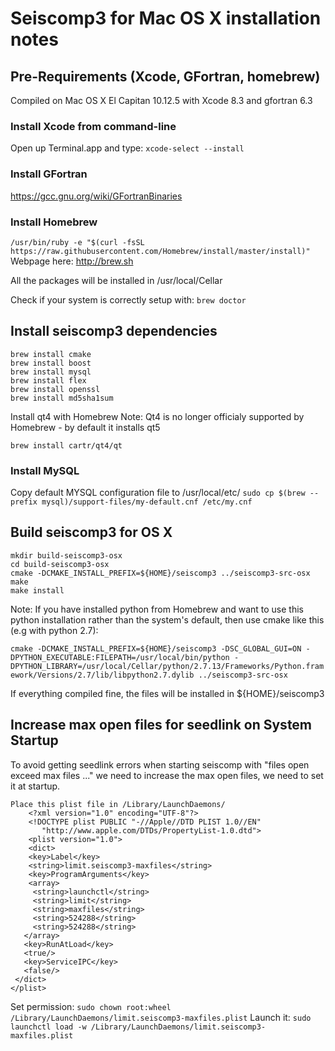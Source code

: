 # Seiscomp3 for Mac OS X installation notes
## Pre-Requirements (Xcode, GFortran, homebrew)
Compiled on Mac OS X El Capitan 10.12.5 with Xcode 8.3 and gfortran 6.3

### Install Xcode from command-line
Open up Terminal.app and type:
 `xcode-select --install`

### Install GFortran
https://gcc.gnu.org/wiki/GFortranBinaries

### Install Homebrew
`/usr/bin/ruby -e "$(curl -fsSL https://raw.githubusercontent.com/Homebrew/install/master/install)"`
Webpage here:
	http://brew.sh

All the packages will be installed in /usr/local/Cellar

	
Check if your system is correctly setup with:
`brew doctor`
	
## Install seiscomp3 dependencies

```
brew install cmake
brew install boost
brew install mysql
brew install flex
brew install openssl
brew install md5sha1sum
```

Install qt4 with Homebrew
Note: Qt4 is no longer officialy supported by Homebrew - by default it installs qt5

`brew install cartr/qt4/qt`


### Install MySQL 

Copy default MYSQL configuration file to /usr/local/etc/
`sudo cp $(brew --prefix mysql)/support-files/my-default.cnf /etc/my.cnf`

## Build seiscomp3 for OS X
```
mkdir build-seiscomp3-osx
cd build-seiscomp3-osx   
cmake -DCMAKE_INSTALL_PREFIX=${HOME}/seiscomp3 ../seiscomp3-src-osx
make
make install
```

Note: If you have installed python from Homebrew and want to use this python installation rather than the system's default, then use cmake like this (e.g with python 2.7):

`cmake -DCMAKE_INSTALL_PREFIX=${HOME}/seiscomp3 -DSC_GLOBAL_GUI=ON -DPYTHON_EXECUTABLE:FILEPATH=/usr/local/bin/python -DPYTHON_LIBRARY=/usr/local/Cellar/python/2.7.13/Frameworks/Python.framework/Versions/2.7/lib/libpython2.7.dylib ../seiscomp3-src-osx`

If everything compiled fine, the files will be installed in ${HOME}/seiscomp3
 

## Increase max open files for seedlink on System Startup

To avoid getting seedlink errors when starting seiscomp with "files open exceed max files ..." we need to increase the max open files, we need to set it at startup.

```
Place this plist file in /Library/LaunchDaemons/
    <?xml version="1.0" encoding="UTF-8"?>  
	<!DOCTYPE plist PUBLIC "-//Apple//DTD PLIST 1.0//EN"  
       "http://www.apple.com/DTDs/PropertyList-1.0.dtd">
	<plist version="1.0">  
	<dict>
	<key>Label</key>
	<string>limit.seiscomp3-maxfiles</string>
	<key>ProgramArguments</key>
	<array>
     <string>launchctl</string>
     <string>limit</string>
     <string>maxfiles</string>
     <string>524288</string>
     <string>524288</string>
   </array>
   <key>RunAtLoad</key>
   <true/>
   <key>ServiceIPC</key>
   <false/>
 </dict>
</plist>  
```

Set permission:
`sudo chown root:wheel /Library/LaunchDaemons/limit.seiscomp3-maxfiles.plist`
Launch it:
`sudo launchctl load -w /Library/LaunchDaemons/limit.seiscomp3-maxfiles.plist`

    
